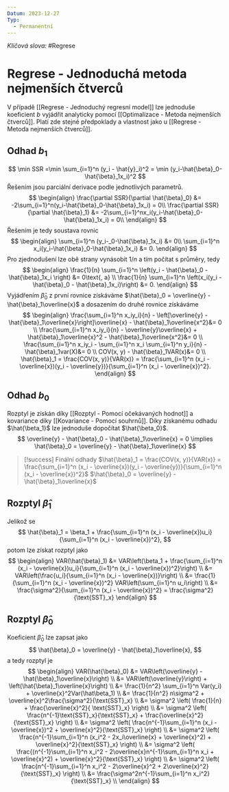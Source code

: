 ```yaml
---
Datum: 2023-12-27
Typ:
  - Permanentní
---
```

*Klíčová slova:* #Regrese
# Regrese - Jednoduchá metoda nejmenších čtverců
V případě [[Regrese - Jednoduchý regresní model]] lze jednoduše koeficient $b$ vyjádřit analyticky pomocí [[Optimalizace - Metoda nejmenších čtverců]]. Platí zde stejné předpoklady a vlastnost jako u [[Regrese - Metoda nejmenších čtverců]].
## Odhad $b_1$
$$
\min SSR =\min \sum_{i=1}^n (y_i - \hat{y}_i)^2 = \min (y_i-\hat{\beta}_0-\hat{\beta}_1x_i)^2
$$
Řešením jsou parciální derivace podle jednotlivých parametrů.
$$
\begin{align}
\frac{\partial SSR}{\partial \hat{\beta}_0} &= -2\sum_{i=1}^n(y_i-\hat{\beta}_0-\hat{\beta}_1x_i) = 0\\
\frac{\partial SSR}{\partial \hat{\beta}_1} &= -2\sum_{i=1}^nx_i(y_i-\hat{\beta}_0-\hat{\beta}_1x_i) = 0\\
\end{align}
$$
Řešením je tedy soustava rovnic
$$
\begin{align}
\sum_{i=1}^n (y_i-_0-\hat{\beta}_1x_i) &= 0\\
\sum_{i=1}^n x_i(y_i-\hat{\beta}_0-\hat{\beta}_1x_i) &= 0.
\end{align}
$$
Pro zjednodušení lze obě strany vynásobit $1/n$ a tím počítat s průměry, tedy
$$
\begin{align}
\frac{1}{n} \sum_{i=1}^n \left(y_i - \hat{\beta}_0 - \hat{\beta}_1x_i \right) &= 0\text{, a} \\
\frac{1}{n} \sum_{i=1}^n  \left(x_i(y_i - \hat{\beta}_0 - \hat{\beta}_1x_i)\right) &= 0.
\end{align}
$$Vyjádřením $\hat{\beta}_0$ z první rovnice získáváme $\hat{\beta}_0 = \overline{y} - \hat{\beta}_1\overline{x}$ a dosazením do druhé rovnice získáváme
$$
\begin{align}
\frac{\sum_{i=1}^n x_iy_i}{n} - \left[\overline{y} - \hat{\beta}_1\overline{x}\right]\overline{x} - \hat{\beta}_1\overline{x^2}&= 0 \\
\frac{\sum_{i=1}^n x_iy_i}{n} - \overline{y}\overline{x} + \hat{\beta}_1\overline{x}^2 - \hat{\beta}_1\overline{x^2}&= 0 \\
\frac{\sum_{i=1}^n x_iy_i - \sum_{i=1}^n x_i \sum_{i=1}^n y_i}{n} - \hat{\beta}_1var(X)&= 0 \\
COV(x, y) - \hat{\beta}_1VAR(x)&= 0 \\
\hat{\beta}_1 = \frac{COV(x, y)}{VAR(x)} = \frac{\sum_{i=1}^n (x_i - \overline{x})(y_i - \overline{y})}{\sum_{i=1}^n (x_i - \overline{x})^2}.
\end{align}
$$
## Odhad  $b_0$
Rozptyl je získán díky [[Rozptyl - Pomocí očekávaných hodnot]] a kovariance díky [[Kovariance - Pomocí souhrnů]]. Díky získanému odhadu $\hat{\beta_1}$ lze jednoduše dopočítat $\hat{\beta_0}$.
$$
\overline{y} - \hat{\beta}_0 - \hat{\beta}_1\overline{x} = 0
\implies
\hat{\beta}_0 = \overline{y} - \hat{\beta}_1\overline{x}
$$
> [!success] Finální odhady
> $\hat{\beta}_1 = \frac{COV(x, y)}{VAR(x)} = \frac{\sum_{i=1}^n (x_i - \overline{x})(y_i - \overline{y})}{\sum_{i=1}^n (x_i - \overline{x})^2}$
> $\hat{\beta}_0 = \overline{y} - \hat{\beta}_1\overline{x}$

## Rozptyl $\hat\beta_1$
Jelikož se 
$$
\hat{\beta}_1 = \beta_1 + \frac{\sum_{i=1}^n (x_i - \overline{x})u_i}{\sum_{i=1}^n (x_i - \overline{x})^2},
$$
potom lze získat rozptyl jako
$$
\begin{align}
VAR(\hat{\beta}_1) &= VAR\left(\beta_1 + \frac{\sum_{i=1}^n (x_i - \overline{x})u_i}{\sum_{i=1}^n (x_i - \overline{x})^2}\right) \\
&= VAR\left(\frac{u_i}{\sum_{i=1}^n (x_i - \overline{x})}\right) \\ 
&= \frac{1}{\sum_{i=1}^n (x_i - \overline{x})^2} VAR\left(\sum_{i=1}^n u_i\right) \\ 
&= \frac{\sigma^2}{\sum_{i=1}^n (x_i - \overline{x})^2}
= \frac{\sigma^2}{\text{SST}_x}
\end{align}
$$
## Rozptyl $\hat\beta_0$
Koeficient $\hat\beta_0$ lze zapsat jako 
$$
\hat{\beta}_0 = \overline{y} - \hat{\beta}_1\overline{x},
$$
a tedy rozptyl je
$$
\begin{align}
VAR(\hat{\beta}_0) &= VAR\left(\overline{y} - \hat{\beta}_1\overline{x}\right) \\
&= VAR\left(\overline{y}\right) + \left(\hat{\beta}_1\overline{x}\right) \\ 
&= \frac{1}{n^2} \sum_{i=1}^n Var(y_i) + \overline{x}^2Var(\hat\beta_1) \\
&= \frac{1}{n^2} n\sigma^2 + \overline{x}^2\frac{\sigma^2}{\text{SST}_x} \\
&= \sigma^2 \left( \frac{1}{n} + \frac{\overline{x}^2}{ \text{SST}_x} \right) \\
&= \sigma^2 \left( \frac{n^{-1}\text{SST}_x}{\text{SST}_x} + \frac{\overline{x}^2}{\text{SST}_x} \right) \\
&= \sigma^2 \left( \frac{n^{-1}\sum_{i=1}^n (x_i - \overline{x})^2 + \overline{x}^2}{\text{SST}_x} \right) \\
&= \sigma^2 \left( \frac{n^{-1}\sum_{i=1}^n (x_i^2 - 2x_i\overline{x} + \overline{x}^2) + \overline{x}^2}{\text{SST}_x} \right) \\
&= \sigma^2 \left( \frac{(n^{-1}\sum_{i=1}^n x_i^2 - 2\overline{x}n^{-1}\sum_{i=1}^n x_i + \overline{x}^2) + \overline{x}^2}{\text{SST}_x} \right) \\
&= \sigma^2 \left( \frac{n^{-1}\sum_{i=1}^n x_i^2 - 2\overline{x}^2 + 2\overline{x}^2}{\text{SST}_x} \right) \\
&= \frac{\sigma^2n^{-1}\sum_{i=1}^n x_i^2}{\text{SST}_x}  \\
\end{align}
$$
